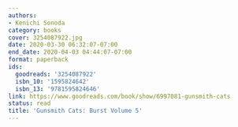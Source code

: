 ```yaml
---
authors:
- Kenichi Sonoda
category: books
cover: 3254087922.jpg
date: 2020-03-30 06:32:07-07:00
end_date: 2020-04-03 04:44:07-07:00
format: paperback
ids:
  goodreads: '3254087922'
  isbn_10: '1595824642'
  isbn_13: '9781595824646'
link: https://www.goodreads.com/book/show/6997081-gunsmith-cats
status: read
title: 'Gunsmith Cats: Burst Volume 5'
---
```

